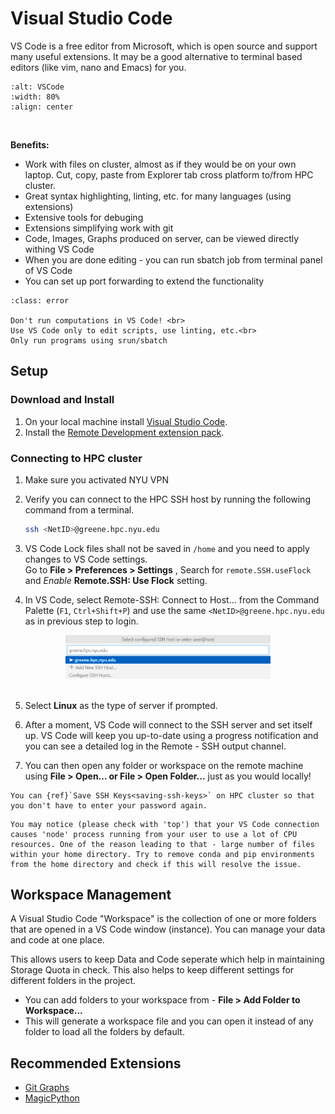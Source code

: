 # Visual Studio Code

VS Code is a free editor from Microsoft, which is open source and support many useful extensions. 
It may be a good alternative to terminal based editors (like vim, nano and Emacs) for you.



```{image} assets/architecture-ssh.png
:alt: VSCode
:width: 80%
:align: center
```

<br>

**Benefits:**

- Work with files on cluster, almost as if they would be on your own laptop. Cut, copy, paste from Explorer tab cross platform to/from HPC cluster.
- Great syntax highlighting, linting, etc. for many languages (using extensions)
- Extensive tools for debuging
- Extensions simplifying work with git
- Code, Images, Graphs produced on server, can be viewed directly withing VS Code
- When you are done editing - you can run sbatch job from terminal panel of VS Code
- You can set up port forwarding to extend the functionality

```{admonition} Warning
:class: error

Don't run computations in VS Code! <br>
Use VS Code only to edit scripts, use linting, etc.<br>
Only run programs using srun/sbatch
```


## Setup

### Download and Install
1. On your local machine install [Visual Studio Code](https://code.visualstudio.com/).
1. Install the [Remote Development extension pack](https://marketplace.visualstudio.com/items?itemName=ms-vscode-remote.vscode-remote-extensionpack).

### Connecting to HPC cluster
1. Make sure you activated NYU VPN
1. Verify you can connect to the HPC SSH host by running the following command from a terminal.
    ```bash
    ssh <NetID>@greene.hpc.nyu.edu
    ```

1. VS Code Lock files shall not be saved in `/home` and you need to apply changes to VS Code settings. <br>
Go to **File > Preferences > Settings** , Search for `remote.SSH.useFlock` and *Enable* **Remote.SSH: Use Flock** setting.
1. In VS Code, select Remote-SSH: Connect to Host... from the Command Palette (`F1`, `Ctrl+Shift+P`) and use the same `<NetID>@greene.hpc.nyu.edu` as in previous step to login.

<center><img src="_images/ssh-host.png" style="max-width:65%;" alt></img></center>
<br>

5. Select **Linux** as the type of server if prompted.
1. After a moment, VS Code will connect to the SSH server and set itself up. VS Code will keep you up-to-date using a progress notification and you can see a detailed log in the Remote - SSH output channel.

1. You can then open any folder or workspace on the remote machine using **File > Open... or File > Open Folder...** just as you would locally!


```{tip}
You can {ref}`Save SSH Keys<saving-ssh-keys>` on HPC cluster so that you don't have to enter your password again.
```


```{caution}
You may notice (please check with 'top') that your VS Code connection causes 'node' process running from your user to use a lot of CPU resources. One of the reason leading to that - large number of files within your home directory. Try to remove conda and pip environments from the home directory and check if this will resolve the issue.
```


## Workspace Management

A Visual Studio Code "Workspace" is the collection of one or more folders that are opened in a VS Code window (instance). You can manage your data and code at one place.

This allows users to keep Data and Code seperate which help in maintaining Storage Quota in check. This also helps to keep different settings for different folders in the project.

- You can add folders to your workspace from - **File > Add Folder to Workspace...**
- This will generate a workspace file and you can open it instead of any folder to load all the folders by default.


## Recommended Extensions

- [Git Graphs](https://marketplace.visualstudio.com/items?itemName=mhutchie.git-graph)
- [MagicPython](https://marketplace.visualstudio.com/items?itemName=magicstack.MagicPython)